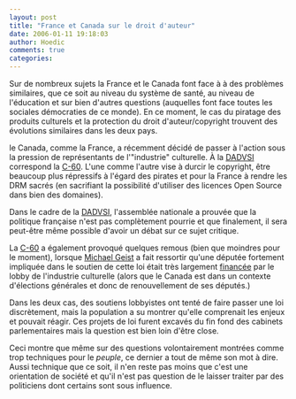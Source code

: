 ```yaml
---
layout: post
title: "France et Canada sur le droit d'auteur"
date: 2006-01-11 19:18:03
author: Hoedic
comments: true
categories: 
---
```



Sur de nombreux sujets la France et le Canada font face à à des problèmes similaires, que ce soit au niveau du système de santé, au niveau de l'éducation et sur bien d'autres questions (auquelles font face toutes les sociales démocraties de ce monde). En ce moment, le cas du piratage des produits culturels et la protection du droit d'auteur/copyright trouvent des évolutions similaires dans les deux pays.

le Canada, comme la France, a récemment décidé de passer à l'action sous la pression de représentants de l'"industrie" culturelle. À la [DADVSI](http://www.assemblee-nationale.fr/12/dossiers/031206.asp) correspond la [C-60](http://www.parl.gc.ca/LEGISINFO/index.asp?Lang=E&Chamber=C&StartList=2&EndList=200&Session=13&Type=0&Scope=I&query=4527&List=toc). L'une comme l'autre vise à durcir le copyright, être beaucoup plus répressifs à l'égard des pirates et pour la France à rendre les DRM sacrés (en sacrifiant la possibilité d'utiliser des licences Open Source dans bien des domaines).

Dans le cadre de la [DADVSI](http://formats-ouverts.org/blog/2005/12/21/656-dossier-dadvsi), l'assemblée nationale a prouvée que la politique française n'est pas complètement pourrie et que finalement, il sera peut-être même possible d'avoir un débat sur ce sujet critique.

La [C-60](http://www.michaelgeist.ca/index.php?option=com_content&task=blogsection&id=0&Itemid=100&topics=10036) a également provoqué quelques remous (bien que moindres pour le moment), lorsque [Michael Geist](http://www.michaelgeist.ca/) a fait ressortir qu'une députée fortement impliquée dans le soutien de cette loi était très largement [financée](http://www.michaelgeist.ca/index.php?option=com_content&task=view&id=1047&Itemid=89&nsub=) par le lobby de l'industrie culturelle (alors que le Canada est dans un contexte d'élections générales et donc de renouvellement de ses députés.)

Dans les deux cas, des soutiens lobbyistes ont tenté de faire passer une loi discrètement, mais la population a su montrer qu'elle comprenait les enjeux et pouvait réagir. Ces projets de loi furent excavés du fin fond des cabinets parlementaires mais la question est bien loin d'être close.

Ceci montre que même sur des questions volontairement montrées comme trop techniques pour le *peuple*, ce dernier a tout de même son mot à dire. Aussi technique que ce soit, il n'en reste pas moins que c'est une orientation de société et qu'il n'est pas question de le laisser traiter par des politiciens dont certains sont sous influence.